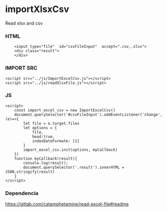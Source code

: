 # importXlsxCsv
Read xlsx and csv

### HTML
```
    <input type="file"  id="csvFileInput"  accept=".csv,.xlsx">
    <div class="result">
    </div>
```

### IMPORT SRC
```
<script src="../js/ImportExcelCsv.js"></script>
<script src="../js/readXlsxFile.js"></script>
```

### JS
```
<script>
    const import_excel_csv = new ImportExcelCsv()
    document.querySelector('#csvFileInput').addEventListener('change', (e)=>{
        let file = e.target.files
        let options = {
            file,
            head:true,
            indexDateFormate: [1]
        }
        import_excel_csv.init(options, myCallback)
    })
    function myCallback(result){
        console.log(result);
        document.querySelector('.result').innerHTML = JSON.stringify(result)
    }
</script>
```
### Dependencia

https://gitlab.com/catamphetamine/read-excel-file#readme